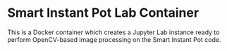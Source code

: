 # Smart Instant Pot Lab Container

This is a Docker container which creates a Jupyter Lab instance ready to perform
OpenCV-based image processing on the Smart Instant Pot code.
